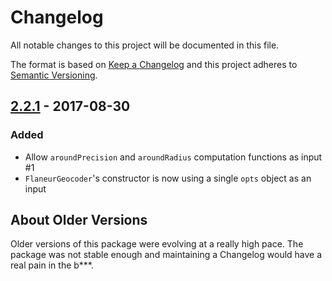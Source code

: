 # Changelog

All notable changes to this project will be documented in this file.

The format is based on [Keep a Changelog](http://keepachangelog.com/en/1.0.0/)
and this project adheres to [Semantic Versioning](http://semver.org/spec/v2.0.0.html).

## [2.2.1] - 2017-08-30

### Added

* Allow `aroundPrecision` and `aroundRadius` computation functions as input #1
* `FlaneurGeocoder`'s constructor is now using a single `opts` object as an input

## About Older Versions

Older versions of this package were evolving at a really high pace.
The package was not stable enough and maintaining a Changelog would have a real
pain in the b***.

[2.2.1]: https://github.com/olivierlacan/keep-a-changelog/compare/v2.2.1...5db264d98c0fe1b93542bc0b0c0e0b93e2b8e47e
